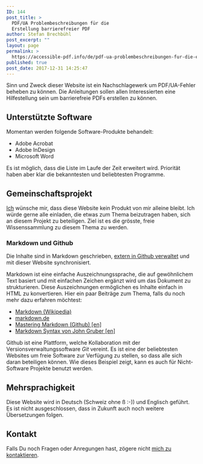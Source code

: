 ```yaml
---
ID: 144
post_title: >
  PDF/UA Problembeschreibungen für die
  Erstellung barrierefreier PDF
author: Stefan Brechbühl
post_excerpt: ""
layout: page
permalink: >
  https://accessible-pdf.info/de/pdf-ua-problembeschreibungen-fur-die-erstellung-barrierefreier-pdf/
published: true
post_date: 2017-12-31 14:25:47
---
```

Sinn und Zweck dieser Website ist ein Nachschlagewerk um PDF/UA-Fehler beheben zu können. Die Anleitungen sollen allen Interessierten eine Hilfestellung sein um barrierefreie PDFs erstellen zu können.

## Unterstützte Software

Momentan werden folgende Software-Produkte behandelt:

*   Adobe Acrobat
*   Adobe InDesign 
*   Microsoft Word

Es ist möglich, dass die Liste im Laufe der Zeit erweitert wird. Priorität haben aber klar die bekanntesten und beliebtesten Programme.

## Gemeinschaftsprojekt

[Ich][1] wünsche mir, dass diese Website kein Produkt von mir alleine bleibt. Ich würde gerne alle einladen, die etwas zum Thema beizutragen haben, sich an diesem Projekt zu beteiligen. Ziel ist es die grösste, freie Wissenssammlung zu diesem Thema zu werden.

### Markdown und Github

Die Inhalte sind in Markdown geschrieben, [extern in Github verwaltet][2] und mit dieser Website synchronisiert.

Markdown ist eine einfache Auszeichnungssprache, die auf gewöhnlichem Text basiert und mit einfachen Zeichen ergänzt wird um das Dokument zu strukturieren. Diese Auszeichnungen ermöglichen es Inhalte einfach in HTML zu konvertieren. Hier ein paar Beiträge zum Thema, falls du noch mehr dazu erfahren möchtest:

*   [Markdown (Wikipedia)][3]
*   [markdown.de][4]
*   [Mastering Markdown (Github) [en]][5]
*   [Markdown Syntax von John Gruber [en]][6]

Github ist eine Plattform, welche Kollaboration mit der Versionsverwaltungssoftware *Git* vereint. Es ist eine der beliebtesten Websites um freie Software zur Verfügung zu stellen, so dass alle sich daran beteiligen können. Wie dieses Beispiel zeigt, kann es auch für Nicht-Software Projekte benutzt werden.

## Mehrsprachigkeit

Diese Website wird in Deutsch (Schweiz ohne ß :-)) und Englisch geführt. Es ist nicht ausgeschlossen, dass in Zukunft auch noch weitere Übersetzungen folgen.

## Kontakt

Falls Du noch Fragen oder Anregungen hast, zögere nicht [mich zu kontaktieren][1].

 [1]: https://accessible-pdf.info/de/impressum
 [2]: https://github.com/pixelstrolch/accessible-pdf
 [3]: https://de.wikipedia.org/wiki/Markdown
 [4]: http://markdown.de/
 [5]: https://guides.github.com/features/mastering-markdown/
 [6]: https://daringfireball.net/projects/markdown/syntax